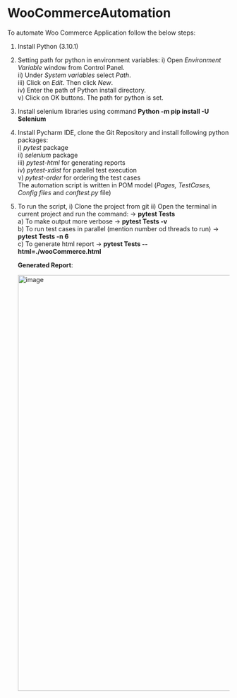# WooCommerceAutomation
To automate Woo Commerce Application follow the below steps:
1. Install Python (3.10.1) 
2. Setting path for python in environment variables: 
    i)  Open _Environment Variable_ window from Control Panel.     
    ii) Under _System variables_ select _Path_.         
    iii) Click on _Edit_. Then click _New_.         
    iv) Enter the path of Python install directory.         
    v) Click on OK buttons. The path for python is set.         
3. Install selenium libraries using command **Python -m pip install -U Selenium**
4. Install Pycharm IDE, clone the Git Repository and install following python packages:     
    i)   _pytest_ package               
    ii)  _selenium_ package             
    iii) _pytest-html_ for generating reports         
    iv) _pytest-xdist_ for parallel test execution           
    v)  _pytest-order_ for ordering the test cases                  
    The automation script is written in POM model (_Pages, TestCases, Config files_ and _conftest.py_ file)
5. To run the script, 
   i) Clone the project from git 
   ii) Open the terminal in current project and run the command: -> **pytest Tests**                         
      a) To make output more verbose -> **pytest Tests -v**                     
      b) To run test cases in parallel (mention number od threads to run) -> **pytest Tests -n 6**                      
      c) To generate html report -> **pytest Tests --html=./wooCommerce.html**                          
     
     
     **Generated Report**:
     
     <img width="941" alt="image" src="https://github.com/anu-baby97/WooCommerceAutomation/assets/69788070/7c51a556-5a82-4f69-a238-f362732f9f37">
